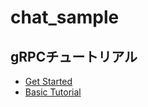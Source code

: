 # chat_sample

## gRPCチュートリアル

- [Get Started](./docs/GetStarted.md)
- [Basic Tutorial](./docs/BasicTutorial.md)
